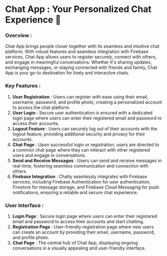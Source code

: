 # Chat App : Your Personalized Chat Experience 💬

### Overview :
Chat App brings people closer together with its seamless and intuitive chat platform. With robust features and seamless integration with Firebase services, Chat App allows users to register securely, connect with others, and engage in meaningful conversations. Whether it's sharing updates, exchanging messages, or staying connected with friends and family, Chat App is your go-to destination for lively and interactive chats.

### Key Features :
1. **User Registration** : Users can register with ease using their email, username, password, and profile photo, creating a personalized account to access the chat platform.
2. **User Login** : Secure user authentication is ensured with a dedicated login page where users can enter their registered email and password to access their accounts.
3. **Logout Feature** : Users can securely log out of their accounts with the logout feature, providing additional security and privacy for their accounts.
4. **Chat Page** : Upon successful login or registration, users are directed to a common chat page where they can interact with other registered users and engage in conversations.
5. **Send and Receive Messages** :  Users can send and receive messages in real-time, fostering seamless communication and connection with others.
6. **Firebase Integration** :  Chatly seamlessly integrates with Firebase services, including Firebase Authentication for user authentication, Firestore for message storage, and Firebase Cloud Messaging for push notifications, ensuring a reliable and secure chat experience.

### User Interface :
1. **Login Page** : Secure login page where users can enter their registered email and password to access their accounts and start chatting.
2. **Registration Page** :  User-friendly registration page where new users can create an account by providing their email, username, password, and profile photo.
3. **Chat Page** : The central hub of Chat App, displaying ongoing conversations in a visually appealing and user-friendly interface.



   
   
